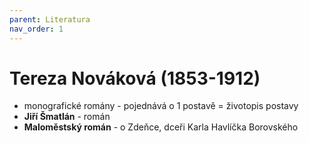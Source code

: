 ```yaml
---
parent: Literatura
nav_order: 1
---
```

# Tereza Nováková (1853-1912)
- monografické romány - pojednává o 1 postavě = životopis postavy
- **Jiří Šmatlán** - román
- **Maloměstský román** - o Zdeňce, dceři Karla Havlíčka Borovského